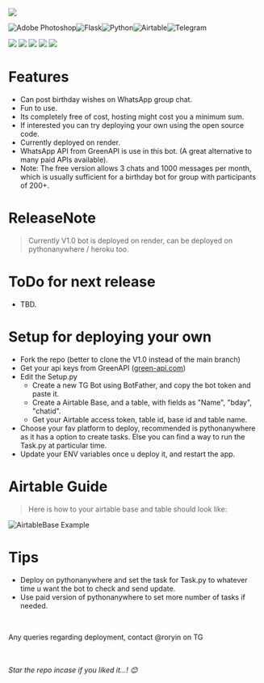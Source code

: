 ![](https://telegra.ph/file/b1f62ac15f2b9eca174ba.png)

 ![Adobe Photoshop](https://img.shields.io/badge/adobe%20photoshop-%2331A8FF.svg?style=for-the-badge&logo=adobe%20photoshop&logoColor=white)![Flask](https://img.shields.io/badge/flask-%23000.svg?style=for-the-badge&logo=flask&logoColor=white)![Python](https://img.shields.io/badge/python-3670A0?style=for-the-badge&logo=python&logoColor=ffdd54)![Airtable](https://img.shields.io/badge/Airtable-18BFFF?style=for-the-badge&logo=Airtable&logoColor=white)![Telegram](https://img.shields.io/badge/Telegram-2CA5E0?style=for-the-badge&logo=telegram&logoColor=white) 

![](https://img.shields.io/github/stars/RorYin/RorYin-s-Whatsapp-Bday-Bot.svg) ![](https://img.shields.io/github/forks/RorYin/RorYin-s-Whatsapp-Bday-Bot.svg) ![](https://img.shields.io/github/tags/RorYin/RorYin-s-Whatsapp-Bday-Bot.svg) ![](https://img.shields.io/github/release/RorYin/RorYin-s-Whatsapp-Bday-Bot.svg) ![](https://img.shields.io/github/issues/RorYin/RorYin-s-Whatsapp-Bday-Bot.svg) 





# Features
+ Can post birthday wishes on WhatsApp group chat.
+ Fun to use.
+ Its completely free of cost, hosting might cost you a minimum sum.
+ If interested you can try deploying your own using the open source code.
+ Currently deployed on render.
+ WhatsApp API from GreenAPI is use in this bot. (A great alternative to many paid APIs available).
+ Note: The free version allows 3 chats and 1000 messages per month, which is usually sufficient for a birthday bot for group with participants of 200+.

# ReleaseNote

> Currently V1.0 bot is deployed on render, can be deployed on pythonanywhere / heroku too.


# ToDo for next release
+ TBD.



# Setup for deploying your own

+ Fork the repo (better to clone the V1.0 instead of the main branch)
+ Get your api keys from GreenAPI ([green-api.com](https://green-api.com/))
+ Edit the Setup.py
	+ Create a new TG Bot using BotFather, and copy the bot token and paste it.
	+ Create a Airtable Base, and a table, with fields as "Name", "bday", "chatid".
	+ Get your Airtable access token, table id, base id and table name.
+ Choose your fav platform to deploy, recommended is pythonanywhere as it has a option to create tasks. Else you can find a way to run the Task.py at particular time.
+ Update your ENV variables once u deploy it, and restart the app.

# Airtable Guide

> Here is how to your airtable base and table should look like:
> 
![AirtableBase Example](https://telegra.ph/file/df894d1f2ec224c1f83e0.png)

# Tips

+ Deploy on pythonanywhere and set the task for Task.py to whatever time u want the bot to check and send update.
+ Use paid version of pythonanywhere to set more number of tasks if needed.


<br>

Any queries regarding deployment, contact @roryin on TG

<br><br>
_Star the repo incase if you liked it...! 😊_
